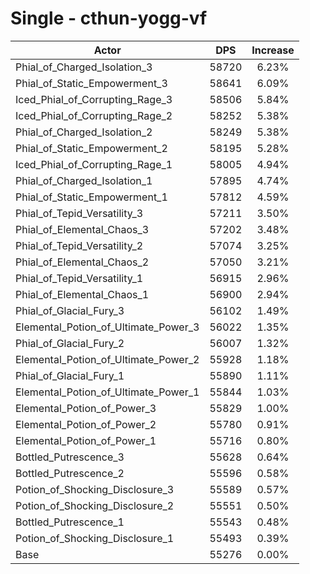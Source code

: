 # Single - cthun-yogg-vf
| Actor | DPS | Increase |
|---|:---:|:---:|
|Phial_of_Charged_Isolation_3|58720|6.23%|
|Phial_of_Static_Empowerment_3|58641|6.09%|
|Iced_Phial_of_Corrupting_Rage_3|58506|5.84%|
|Iced_Phial_of_Corrupting_Rage_2|58252|5.38%|
|Phial_of_Charged_Isolation_2|58249|5.38%|
|Phial_of_Static_Empowerment_2|58195|5.28%|
|Iced_Phial_of_Corrupting_Rage_1|58005|4.94%|
|Phial_of_Charged_Isolation_1|57895|4.74%|
|Phial_of_Static_Empowerment_1|57812|4.59%|
|Phial_of_Tepid_Versatility_3|57211|3.50%|
|Phial_of_Elemental_Chaos_3|57202|3.48%|
|Phial_of_Tepid_Versatility_2|57074|3.25%|
|Phial_of_Elemental_Chaos_2|57050|3.21%|
|Phial_of_Tepid_Versatility_1|56915|2.96%|
|Phial_of_Elemental_Chaos_1|56900|2.94%|
|Phial_of_Glacial_Fury_3|56102|1.49%|
|Elemental_Potion_of_Ultimate_Power_3|56022|1.35%|
|Phial_of_Glacial_Fury_2|56007|1.32%|
|Elemental_Potion_of_Ultimate_Power_2|55928|1.18%|
|Phial_of_Glacial_Fury_1|55890|1.11%|
|Elemental_Potion_of_Ultimate_Power_1|55844|1.03%|
|Elemental_Potion_of_Power_3|55829|1.00%|
|Elemental_Potion_of_Power_2|55780|0.91%|
|Elemental_Potion_of_Power_1|55716|0.80%|
|Bottled_Putrescence_3|55628|0.64%|
|Bottled_Putrescence_2|55596|0.58%|
|Potion_of_Shocking_Disclosure_3|55589|0.57%|
|Potion_of_Shocking_Disclosure_2|55551|0.50%|
|Bottled_Putrescence_1|55543|0.48%|
|Potion_of_Shocking_Disclosure_1|55493|0.39%|
|Base|55276|0.00%|
